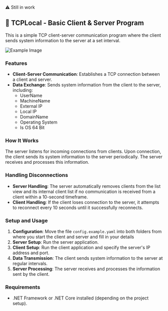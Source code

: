 ⚠️ Still in work

## 📡 TCPLocal - Basic Client & Server Program

This is a simple TCP client-server communication program where the client sends system information to the server at a set interval.

![Example Image](https://i.imgur.com/xSqnDmj.png)

### Features

- **Client-Server Communication**: Establishes a TCP connection between a client and server.
- **Data Exchange**: Sends system information from the client to the server, including:
  - UserName
  - MachineName
  - External IP
  - Local IP
  - DomainName
  - Operating System
  - Is OS 64 Bit

### How It Works

The server listens for incoming connections from clients. Upon connection, the client sends its system information to the server periodically. The server receives and processes this information.

### Handling Disconnections

- **Server Handling**: The server automatically removes clients from the list view and its internal client list if no communication is received from a client within a 10-second timeframe.
- **Client Handling**: If the client loses connection to the server, it attempts to reconnect every 10 seconds until it successfully reconnects.

### Setup and Usage

1. **Configuration**: Move the file `config.example.yaml` into both folders from where you start the client and server and fill in your details
2. **Server Setup**: Run the server application.
3. **Client Setup**: Run the client application and specify the server's IP address and port.
4. **Data Transmission**: The client sends system information to the server at regular intervals.
5. **Server Processing**: The server receives and processes the information sent by the client.

### Requirements

- .NET Framework or .NET Core installed (depending on the project setup).
